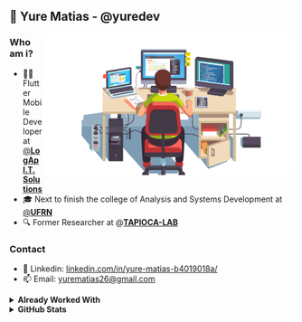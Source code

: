 ## 👤 Yure Matias - @yuredev

<img align="right" src="coder.png" height="250" />

### **Who am i?**
 
- 👨‍💻 Flutter Mobile Developer at [@**LogAp I.T. Solutions**](https://www.logap.com.br/)
- 🎓 Next to finish the college of Analysis and Systems Development at [@**UFRN**](https://www.ufrn.br/)
- 🔍 Former Researcher at @[**TAPIOCA-LAB**](http://tapioca.eaj.ufrn.br/?page_id=50&lang=en)

### **Contact**

- 💼 Linkedin: [linkedin.com/in/yure-matias-b4019018a/](https://www.linkedin.com/in/yure-matias-b4019018a/)
- 📫 Email: [yurematias26@gmail.com](mailto:yurematias26@gmail.com)

<details>
 <summary><strong>Already Worked With<strong/></summary> 
  
  <p> <br/>
     <img src="https://github.com/devicons/devicon/blob/master/icons/flutter/flutter-original.svg" title="" alt="J" width="50 height="50/>
  <img src="https://github.com/devicons/devicon/blob/master/icons/nodejs/nodejs-original.svg" title="" alt="J" width="50 height="50/>
  <img src="https://github.com/devicons/devicon/blob/master/icons/express/express-original.svg" title="" alt="J" width="50 height="50/>
  <img src="https://github.com/devicons/devicon/blob/master/icons/react/react-original.svg" title="" alt="J" width="50 height="50/>
  <img src="https://github.com/devicons/devicon/blob/master/icons/vuejs/vuejs-original.svg" title="" alt="J" width="50 height="50/>
  <img src="https://github.com/devicons/devicon/blob/master/icons/electron/electron-original.svg" title="" alt="J" width="50 height="50/>
  <img src="https://github.com/devicons/devicon/blob/master/icons/socketio/socketio-original.svg" title="" alt="J" width="50 height="50/>
  <img src="https://github.com/devicons/devicon/blob/master/icons/spring/spring-original.svg" title="" alt="J" width="50 height="50/>
  <img src="https://github.com/devicons/devicon/blob/master/icons/laravel/laravel-plain.svg" title="" alt="J" width="50 height="50/>
  <img src="https://github.com/devicons/devicon/blob/master/icons/arduino/arduino-original.svg" title="" alt="J" width="50 height="50/>
  </p><br/>
</details>

<details>
  <summary><strong>GitHub Stats<strong/></summary>

  <img align="left" alt="GitHub top languages" src="https://github-readme-stats.vercel.app/api/top-langs/?username=yuredev&hide=html,css&langs_count=8&layout=compact&theme=tokyonight&hide_border=true&bg_color=0d1117&text_color=fff&title_color=58a6ff&icon_color=58a6ff" />

</details>
